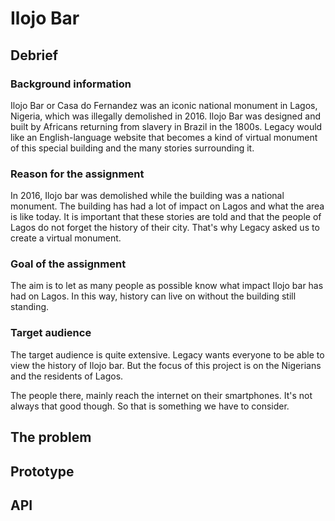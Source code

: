 # Ilojo Bar
## Debrief
### Background information
Ilojo Bar or Casa do Fernandez was an iconic national monument in Lagos, Nigeria, which was illegally demolished in 2016. Ilojo Bar was designed and built by Africans returning from slavery in Brazil in the 1800s. Legacy would like an English-language website that becomes a kind of virtual monument of this special building and the many stories surrounding it.

### Reason for the assignment
In 2016, Ilojo bar was demolished while the building was a national monument. The building has had a lot of impact on Lagos and what the area is like today. It is important that these stories are told and that the people of Lagos do not forget the history of their city. That's why Legacy asked us to create a virtual monument.

### Goal of the assignment
The aim is to let as many people as possible know what impact Ilojo bar has had on Lagos. In this way, history can live on without the building still standing.

### Target audience 
The target audience is quite extensive. Legacy wants everyone to be able to view the history of Ilojo bar. But the focus of this project is on the Nigerians and the residents of Lagos.

The people there, mainly reach the internet on their smartphones. It's not always that good though. So that is something we have to consider.

## The problem
## Prototype
## API


